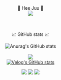 
<div align=center>
🎄 Hee Juu 🎄<br> 
<a href="https://hits.seeyoufarm.com"><img src="https://hits.seeyoufarm.com/api/count/incr/badge.svg?url=https%3A%2F%2Fgithub.com%2Fheejuu321&count_bg=%23090908&title_bg=%23555555&icon=github.svg&icon_color=%23E7E7E7&title=hits&edge_flat=false"/></a> 

<br/><br>
📈 GitHub stats 📈 

![Anurag's GitHub stats](https://github-readme-stats.vercel.app/api?username=heejuu321&show_icons=true&theme=gotham)
<br>
<br>
<a href="https://velog.io/@gpfl5202/series" target="_blank"><img src="https://img.shields.io/badge/Velog-20C997?style=flat-square&logo=Velog&logoColor=FFFFFF"/></a> <br>
[![Velog's GitHub stats](https://velog-readme-stats.vercel.app/api?name=gpfl5202)]((https://velog.io/@gpfl5202))  


<img src="https://github-readme-stats.vercel.app/api/top-langs/?username=heejuu321&layout=compact&theme=cobalt"/>
<img src="https://img.shields.io/badge/Java-20C997?style=flat-square6&color=FD3A5C"/>
<img src="https://img.shields.io/badge/HTML5-E34F26?style=flat-square&logo=HTML5&logoColor=FFFFFF"/></a>

</div>

